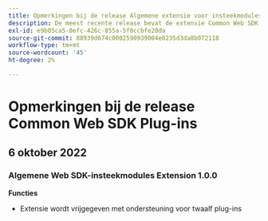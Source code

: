 ```yaml
---
title: Opmerkingen bij de release Algemene extensie voor insteekmodules voor de SDK van Web
description: De meest recente release bevat de extensie Common Web SDK Plugins in Adobe Experience Platform.
exl-id: e9b05ca5-0efc-426c-855a-5f0ccbfe20da
source-git-commit: 88939d674c0002590939004e0235d3da8b072118
workflow-type: tm+mt
source-wordcount: '45'
ht-degree: 2%

---
```


# Opmerkingen bij de release Common Web SDK Plug-ins

## 6 oktober 2022

### Algemene Web SDK-insteekmodules Extension 1.0.0

**Functies**

* Extensie wordt vrijgegeven met ondersteuning voor twaalf plug-ins
